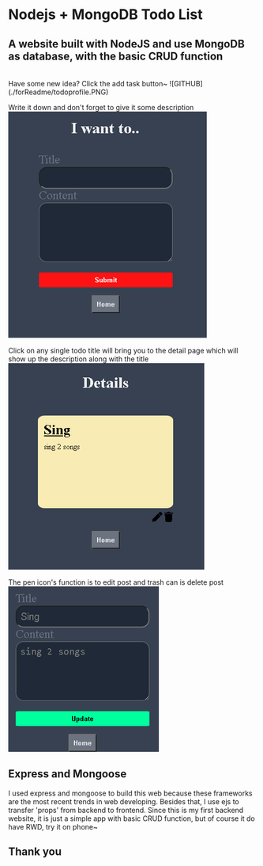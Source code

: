 # Nodejs + MongoDB Todo List

## A website built with NodeJS and use MongoDB as database, with the basic CRUD function<br>

<br>
Have some new idea? Click the add task button~
![GITHUB](./forReadme/todoprofile.PNG)

Write it down and don't forget to give it some description
![GITHUB](./forReadme/addtask.PNG)

Click on any single todo title will bring you to the detail page which will show up the description along with the title
![GITHUB](./forReadme/detail.PNG)

The pen icon's function is to edit post and trash can is delete post
![GITHUB](./forReadme/edittodo.PNG)

## Express and Mongoose<br>

I used express and mongoose to build this web because these frameworks are the most recent trends in web developing. Besides that, I use ejs to transfer 'props' from backend to frontend. Since this is my first backend website, it is just a simple app with basic CRUD function, but of course it do have RWD, try it on phone~

## Thank you
